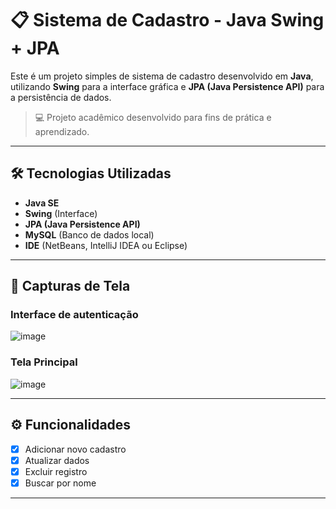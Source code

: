 # 📋 Sistema de Cadastro - Java Swing + JPA

Este é um projeto simples de sistema de cadastro desenvolvido em **Java**, utilizando **Swing** para a interface gráfica e **JPA (Java Persistence API)** para a persistência de dados.

> 💻 Projeto acadêmico desenvolvido para fins de prática e aprendizado.

---

## 🛠 Tecnologias Utilizadas

- **Java SE**
- **Swing** (Interface)
- **JPA (Java Persistence API)**
- **MySQL** (Banco de dados local)
- **IDE** (NetBeans, IntelliJ IDEA ou Eclipse)

---

## 📸 Capturas de Tela

### Interface de autenticação
![image](https://github.com/user-attachments/assets/0cbcc61b-14a7-42e4-b41b-92397bfef26b)


### Tela Principal
![image](https://github.com/user-attachments/assets/497d4a2f-b7ee-444d-b965-5999f1e55569)

---

## ⚙️ Funcionalidades

- [x] Adicionar novo cadastro
- [x] Atualizar dados
- [x] Excluir registro
- [x] Buscar por nome

---
